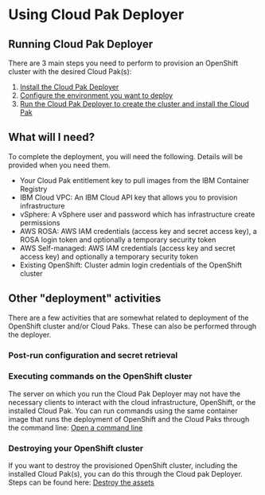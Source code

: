# Using Cloud Pak Deployer

## Running Cloud Pak Deployer
There are 3 main steps you need to perform to provision an OpenShift cluster with the desired Cloud Pak(s):
1. [Install the Cloud Pak Deployer](/05-install/install)
2. [Configure the environment you want to deploy](2-configure/configure)
3. [Run the Cloud Pak Deployer to create the cluster and install the Cloud Pak](3-run/run)

## What will I need?
To complete the deployment, you will need the following. Details will be provided when you need them.
* Your Cloud Pak entitlement key to pull images from the IBM Container Registry
* IBM Cloud VPC: An IBM Cloud API key that allows you to provision infrastructure
* vSphere: A vSphere user and password which has infrastructure create permissions
* AWS ROSA: AWS IAM credentials (access key and secret access key), a ROSA login token and optionally a temporary security token
* AWS Self-managed: AWS IAM credentials (access key and secret access key) and optionally a temporary security token
* Existing OpenShift: Cluster admin login credentials of the OpenShift cluster

## Other "deployment" activities
There are a few activities that are somewhat related to deployment of the OpenShift cluster and/or Cloud Paks. These can also be performed through the deployer.

### Post-run configuration and secret retrieval

### Executing commands on the OpenShift cluster
The server on which you run the Cloud Pak Deployer may not have the necessary clients to interact with the cloud infrastructure, OpenShift, or the installed Cloud Pak. You can run commands using the same container image that runs the deployment of OpenShift and the Cloud Paks through the command line: [Open a command line](7-command/command)

### Destroying your OpenShift cluster
If you want to destroy the provisioned OpenShift cluster, including the installed Cloud Pak(s), you can do this through the Cloud pak Deployer. Steps can be found here: [Destroy the assets](9-destroy/destroy)